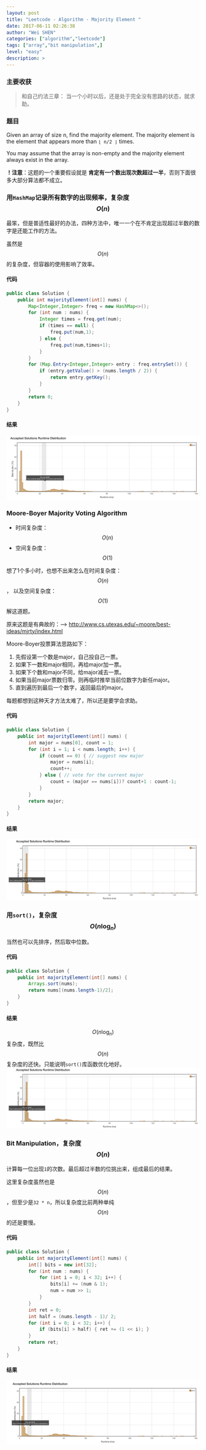 ```yaml
---
layout: post
title: "Leetcode - Algorithm - Majority Element "
date: 2017-06-11 02:26:38
author: "Wei SHEN"
categories: ["algorithm","leetcode"]
tags: ["array","bit manipulation",]
level: "easy"
description: >
---
```


### 主要收获
> 和自己约法三章： 当一个小时以后，还是处于完全没有思路的状态，就求助。

### 题目
Given an array of size n, find the majority element. The majority element is the element that appears more than `⌊ n/2 ⌋` times.

You may assume that the array is non-empty and the majority element always exist in the array.

**！注意**：这题的一个重要假设就是 **肯定有一个数出现次数超过一半**，否则下面很多大部分算法都不成立。

### 用`HashMap`记录所有数字的出现频率，复杂度 $$O(n)$$
最笨，但是普适性最好的办法，四种方法中，唯一一个在不肯定出现超过半数的数字是还能工作的方法。

虽然是 $$O(n)$$的复杂度，但容器的使用影响了效率。

#### 代码
```java
public class Solution {
    public int majorityElement(int[] nums) {
        Map<Integer,Integer> freq = new HashMap<>();
        for (int num : nums) {
            Integer times = freq.get(num);
            if (times == null) {
                freq.put(num,1);
            } else {
                freq.put(num,times+1);
            }
        }
        for (Map.Entry<Integer,Integer> entry : freq.entrySet()) {
            if (entry.getValue() > (nums.length / 2)) {
                return entry.getKey();
            }
        }
        return 0;
    }
}
```

#### 结果

![majority-element-1](/images/leetcode/majority-element-1.png)


### Moore-Boyer Majority Voting Algorithm
* 时间复杂度：$$O(n)$$
* 空间复杂度：$$O(1)$$

想了1个多小时，也想不出来怎么在时间复杂度：$$O(n)$$， 以及空间复杂度：$$O(1)$$ 解这道题。

原来这题是有典故的：--> <http://www.cs.utexas.edu/~moore/best-ideas/mjrty/index.html>

Moore-Boyer投票算法思路如下：
1. 先假设第一个数是major，自己投自己一票。
2. 如果下一数和major相同，再给major加一票。
3. 如果下个数和major不同，给major减去一票。
4. 如果当前major票数归零。则再临时推举当前位数字为新任major。
5. 直到遍历到最后一个数字，返回最后的major。

每题都想到这种天才方法太难了，所以还是要学会求助。

#### 代码
```java
public class Solution {
    public int majorityElement(int[] nums) {
        int major = nums[0], count = 1;
        for (int i = 1; i < nums.length; i++) {
            if (count == 0) { // suggest new major
                major = nums[i];
                count++;
            } else { // vote for the current major
                count = (major == nums[i])? count+1 : count-1;
            }
        }
        return major;
    }
}
```

#### 结果
![majority-element-2](/images/leetcode/majority-element-2.png)


### 用`sort()`，复杂度 $$O(n\log_{n})$$
当然也可以先排序，然后取中位数。

#### 代码
```java
public class Solution {
    public int majorityElement(int[] nums) {
        Arrays.sort(nums);
        return nums[(nums.length-1)/2];
    }
}
```

#### 结果
$$O(n\log_{n})$$ 复杂度，既然比 $$O(n)$$ 复杂度的还快。只能说明`sort()`库函数优化地好。
![majority-element-3](/images/leetcode/majority-element-3.png)

### Bit Manipulation，复杂度 $$O(n)$$
计算每一位出现`1`的次数。最后超过半数的位挑出来，组成最后的结果。

这里复杂度虽然也是 $$O(n)$$，但至少是`32 * n`，所以复杂度比前两种单纯 $$O(n)$$ 的还是要慢。

#### 代码
```java
public class Solution {
    public int majorityElement(int[] nums) {
        int[] bits = new int[32];
        for (int num : nums) {
            for (int i = 0; i < 32; i++) {
                bits[i] += (num & 1);
                num = num >> 1;
            }
        }
        int ret = 0;
        int half = (nums.length - 1)/ 2;
        for (int i = 0; i < 32; i++) {
            if (bits[i] > half) { ret += (1 << i); }
        }
        return ret;
    }
}
```

#### 结果
![majority-element-4](/images/leetcode/majority-element-4.png)

